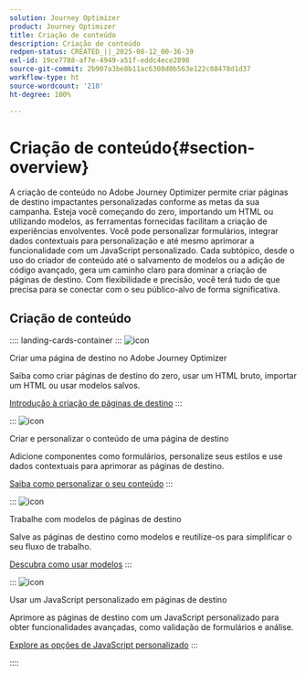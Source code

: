 ```yaml
---
solution: Journey Optimizer
product: Journey Optimizer
title: Criação de conteúdo
description: Criação de conteúdo
redpen-status: CREATED_||_2025-08-12_00-36-39
exl-id: 19ce7788-af7e-4949-a51f-eddc4ece2898
source-git-commit: 2b907a3be8b11ac6308d0b563e122c88478d1d37
workflow-type: ht
source-wordcount: '210'
ht-degree: 100%

---
```


# Criação de conteúdo{#section-overview}

A criação de conteúdo no Adobe Journey Optimizer permite criar páginas de destino impactantes personalizadas conforme as metas da sua campanha. Esteja você começando do zero, importando um HTML ou utilizando modelos, as ferramentas fornecidas facilitam a criação de experiências envolventes. Você pode personalizar formulários, integrar dados contextuais para personalização e até mesmo aprimorar a funcionalidade com um JavaScript personalizado. Cada subtópico, desde o uso do criador de conteúdo até o salvamento de modelos ou a adição de código avançado, gera um caminho claro para dominar a criação de páginas de destino. Com flexibilidade e precisão, você terá tudo de que precisa para se conectar com o seu público-alvo de forma significativa.

## Criação de conteúdo

:::: landing-cards-container
:::
![icon](https://cdn.experienceleague.adobe.com/icons/circle-play.svg?lang=pt-BR)

Criar uma página de destino no Adobe Journey Optimizer

Saiba como criar páginas de destino do zero, usar um HTML bruto, importar um HTML ou usar modelos salvos.

[Introdução à criação de páginas de destino](../using/landing-pages/design-lp.md)
:::

:::
![icon](https://cdn.experienceleague.adobe.com/icons/puzzle-piece.svg?lang=pt-BR)

Criar e personalizar o conteúdo de uma página de destino

Adicione componentes como formulários, personalize seus estilos e use dados contextuais para aprimorar as páginas de destino.

[Saiba como personalizar o seu conteúdo](../using/landing-pages/lp-content.md)
:::

:::
![icon](https://cdn.experienceleague.adobe.com/icons/list-check.svg?lang=pt-BR)

Trabalhe com modelos de páginas de destino

Salve as páginas de destino como modelos e reutilize-os para simplificar o seu fluxo de trabalho.

[Descubra como usar modelos](../using/landing-pages/lp-templates.md)
:::

:::
![icon](https://cdn.experienceleague.adobe.com/icons/code-branch.svg?lang=pt-BR)

Usar um JavaScript personalizado em páginas de destino

Aprimore as páginas de destino com um JavaScript personalizado para obter funcionalidades avançadas, como validação de formulários e análise.

[Explore as opções de JavaScript personalizado](../using/landing-pages/lp-custom-js.md)
:::

::::
